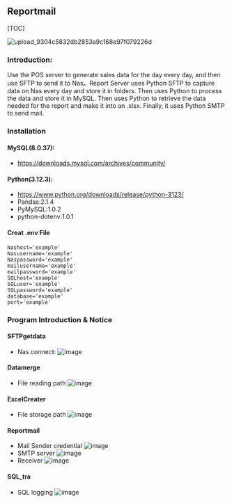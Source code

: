 ## Reportmail
[TOC]

![upload_9304c5832db2853a9c168e97f079226d](https://github.com/user-attachments/assets/d914c659-1ec3-4e8a-aed7-e8dadf9b4158)

### Introduction:
Use the POS server to generate sales data for the day every day, and then use SFTP to send it to Nas。Report Server uses Python SFTP to capture data on Nas every day and store it in folders. Then uses Python to process the data and store it in MySQL. Then uses Python to retrieve the data needed for the report and make it into an .xlsx. Finally, it uses Python SMTP to send mail.

### Installation
#### MySQL(8.0.37):
- https://downloads.mysql.com/archives/community/
#### Python(3.12.3):
- https://www.python.org/downloads/release/python-3123/
- Pandas:2.1.4
- PyMySQL:1.0.2
- python-dotenv:1.0.1
#### Creat .env File
``` 
Nashost='example'
Nasusername='example'
Naspassword='example'
mailusername='example'
mailpassword='example'
SQLhost='example'
SQLuser='example'
SQLpassword='example'
database='example'
port='example'
```
### Program Introduction & Notice
#### SFTPgetdata
- Nas connect:
![image](https://hackmd.io/_uploads/S1yM9igFC.png)
#### Datamerge
- File reading path
![image](https://hackmd.io/_uploads/rJp73sxFA.png)
#### ExcelCreater
- File storage path
![image](https://hackmd.io/_uploads/rynh2sgYR.png)
#### Reportmail
- Mail Sender credential
![image](https://hackmd.io/_uploads/H1AXpogt0.png)
- SMTP server
![image](https://hackmd.io/_uploads/ByhT6ilKC.png)
- Receiver
![image](https://hackmd.io/_uploads/r1_bRieKA.png)
#### SQL_tra
- SQL logging 
![image](https://hackmd.io/_uploads/HyF_CieKC.png)



